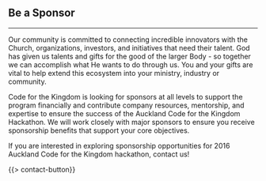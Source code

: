 ## Be a Sponsor
---

Our community is committed to connecting incredible innovators with the Church, organizations, investors, and initiatives that need their talent. God has given us talents and gifts for the good of the larger Body - so together we can accomplish what He wants to do through us. You and your gifts are vital to help extend this ecosystem into your ministry, industry or community.

Code for the Kingdom is looking for sponsors at all levels to support the program financially and contribute company resources, mentorship, and expertise to ensure the success of the Auckland Code for the Kingdom Hackathon.  We will work closely with major sponsors to ensure you receive sponsorship benefits that support your core objectives. 

If you are interested in exploring sponsorship opportunities for 2016 Auckland Code for the Kingdom hackathon, contact us!

{{> contact-button}}
